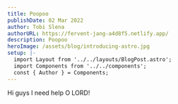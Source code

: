 ```yaml
---
title: Poopoo
publishDate: 02 Mar 2022
author: Tobi Slena
authorURL: https://fervent-jang-a4d8f5.netlify.app/
description: Poopoo
heroImage: /assets/blog/introducing-astro.jpg
setup: |-
  import Layout from '../../layouts/BlogPost.astro';
  import Components from '../../components';
  const { Author } = Components;
---
```

Hi guys I need help O LORD!